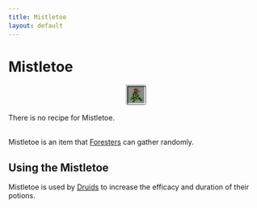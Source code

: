 ```yaml
---
title: Mistletoe
layout: default
---
```

# Mistletoe

<div class="infobox box text-center">
    <p style="text-align:center;"><img src="../../assets/images/icons/minecolonies/mistletoe.png" alt="Mistletoe"></p>
    There is no recipe for Mistletoe.
</div>

<br>

Mistletoe is an item that [Foresters](../../source/workers/forester) can gather randomly.
<br>

## Using the Mistletoe

Mistletoe is used by [Druids](../../source/workers/guard) to increase the efficacy and duration of their potions.
